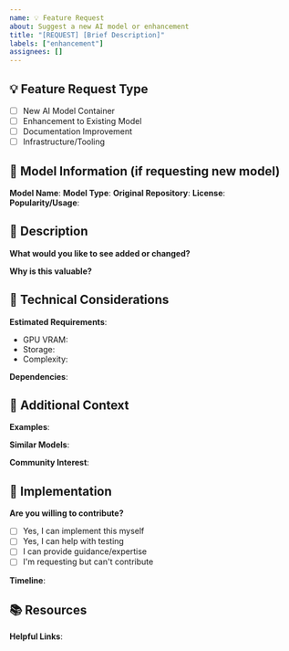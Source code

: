 ```yaml
---
name: 💡 Feature Request
about: Suggest a new AI model or enhancement
title: "[REQUEST] [Brief Description]"
labels: ["enhancement"]
assignees: []
---
```


## 💡 Feature Request Type

- [ ] New AI Model Container
- [ ] Enhancement to Existing Model
- [ ] Documentation Improvement
- [ ] Infrastructure/Tooling

## 🎯 Model Information (if requesting new model)

**Model Name**: 
**Model Type**: <!-- e.g., Image Generation, Audio Synthesis, Video Processing -->
**Original Repository**: 
**License**: 
**Popularity/Usage**: <!-- GitHub stars, paper citations, community adoption -->

## 📝 Description

**What would you like to see added or changed?**
<!-- Clear description of the feature or model you'd like to see -->

**Why is this valuable?**
<!-- Explain the use case and benefits -->

## 🔧 Technical Considerations

**Estimated Requirements**:
- GPU VRAM: <!-- e.g., 8GB, 16GB, 24GB+ -->
- Storage: <!-- e.g., ~10GB for models -->
- Complexity: <!-- Simple/Medium/Complex -->

**Dependencies**: 
<!-- Any special requirements (specific CUDA version, etc.) -->

## 🌟 Additional Context

**Examples**: 
<!-- Links to example outputs, demos, or similar implementations -->

**Similar Models**: 
<!-- Any related models already in this repository -->

**Community Interest**: 
<!-- Evidence that others would benefit from this -->

## 🚀 Implementation

**Are you willing to contribute?**
- [ ] Yes, I can implement this myself
- [ ] Yes, I can help with testing
- [ ] I can provide guidance/expertise
- [ ] I'm requesting but can't contribute

**Timeline**: 
<!-- When would this be most valuable? -->

## 📚 Resources

**Helpful Links**:
<!-- Documentation, tutorials, or other resources that might help with implementation -->
